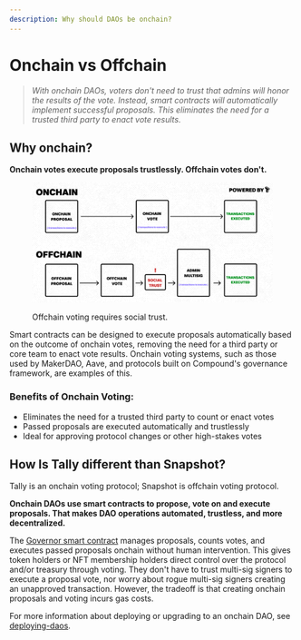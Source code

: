 ```yaml
---
description: Why should DAOs be onchain?
---
```


# Onchain vs Offchain

> _With onchain DAOs, voters don't need to trust that admins will honor the results of the vote. Instead, smart contracts will automatically implement successful proposals. This eliminates the need for a trusted third party to enact vote results._

## Why onchain?

**Onchain votes execute proposals trustlessly. Offchain votes don't.**

<figure><img src="../../.gitbook/assets/image (123).png" alt=""><figcaption><p>Offchain voting requires social trust.</p></figcaption></figure>

Smart contracts can be designed to execute proposals automatically based on the outcome of onchain votes, removing the need for a third party or core team to enact vote results. Onchain voting systems, such as those used by MakerDAO, Aave, and protocols built on Compound's governance framework, are examples of this.

### **Benefits of Onchain Voting:**

* Eliminates the need for a trusted third party to count or enact votes
* Passed proposals are executed automatically and trustlessly
* Ideal for approving protocol changes or other high-stakes votes

## How Is Tally different than Snapshot?

Tally is an onchain voting protocol; Snapshot is offchain voting protocol.

**Onchain DAOs use smart contracts to propose, vote on and execute proposals. That makes DAO operations automated, trustless, and more decentralized.**

The [Governor smart contract](governor-framework.md) manages proposals, counts votes, and executes passed proposals onchain without human intervention. This gives token holders or NFT membership holders direct control over the protocol and/or treasury through voting. They don't have to trust multi-sig signers to execute a proposal vote, nor worry about rogue multi-sig signers creating an unapproved transaction. However, the tradeoff is that creating onchain proposals and voting incurs gas costs.

For more information about deploying or upgrading to an onchain DAO, see [deploying-daos](../../user-guides/deploying-daos/ "mention").
